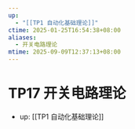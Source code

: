 ```yaml
---
up:
  - "[[TP1 自动化基础理论]]"
ctime: 2025-01-25T16:54:38+08:00
aliases:
  - 开关电路理论
mtime: 2025-09-09T12:37:13+08:00
---
```


# TP17 开关电路理论

- up: [[TP1 自动化基础理论]]

